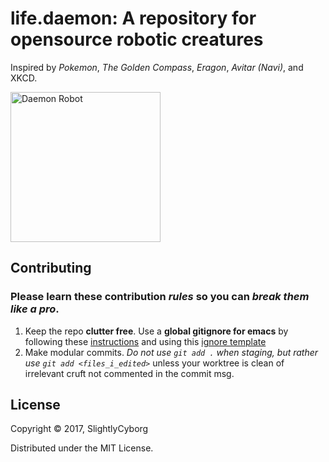 # life.daemon: A repository for opensource robotic creatures

Inspired by *Pokemon*, *The Golden Compass*, *Eragon*, *Avitar (Navi)*, and XKCD.

<img src="https://raw.githubusercontent.com/SlightlyCyborg/life.daemon/master/robot.jpg" alt="Daemon Robot" style="width: 240px;"/>

## Contributing

### Please learn these contribution _rules_ so you can _break them like a pro_. 

1. Keep the repo **clutter free**. Use a **global gitignore for emacs** by following these [instructions](https://help.github.com/articles/ignoring-files/#create-a-global-gitignore) and using this [ignore template](https://github.com/github/gitignore/blob/master/Global/Emacs.gitignore)
2. Make modular commits. *Do not use `git add .` when staging, but rather use `git add <files_i_edited>`* unless your worktree is clean of irrelevant cruft not commented in the commit msg.

## License


Copyright © 2017, SlightlyCyborg

Distributed under the MIT License.

